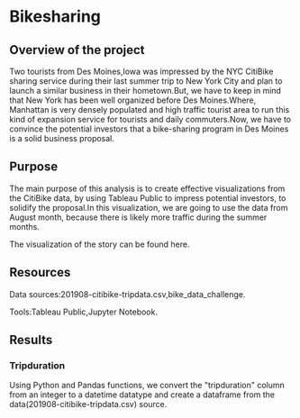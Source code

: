 # Bikesharing

## Overview of the project

Two tourists from Des Moines,Iowa was impressed by the NYC CitiBike sharing service during their last summer trip to New York City and plan to launch a similar business in their hometown.But, we have to keep in mind that New York has been well organized before Des Moines.Where, Manhattan is very densely populated and high traffic tourist area to run this kind of expansion service for tourists and daily commuters.Now, we have to convince the potential investors that a bike-sharing program in Des Moines is a solid business proposal.

## Purpose

The main purpose of this analysis is to create effective visualizations from the CitiBike data, by using Tableau Public to impress potential investors, to solidify the proposal.In this visualization, we are going to use the data from August month, because there is likely more traffic during the summer months.

The visualization of the story can be found here.

## Resources

Data sources:201908-citibike-tripdata.csv,bike_data_challenge.

Tools:Tableau Public,Jupyter Notebook.

## Results

### Tripduration

Using Python and Pandas functions, we convert the "tripduration" column from an integer to a datetime datatype and create a dataframe from the data(201908-citibike-tripdata.csv) source.


